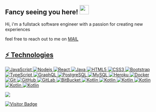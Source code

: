 ## Fancy seeing you here! <img src="https://raw.githubusercontent.com/aemmadi/aemmadi/master/wave.gif" width="30">

Hi, i'm a fullstack
software engineer with a passion for creating new experiences 

feel free to reach out to me on <a href="mailto:Paulvanderlei@hotmail.nl">MAIL

## ⚡ Technologies

![JavaScript](https://img.shields.io/badge/-JavaScript-black?style=flat-square&logo=javascript)
![Nodejs](https://img.shields.io/badge/-Nodejs-black?style=flat-square&logo=Node.js)
![React](https://img.shields.io/badge/-React-black?style=flat-square&logo=react)
![Java](https://img.shields.io/badge/-java-black?style=flat-square&logo=java)
![HTML5](https://img.shields.io/badge/-HTML5-black?style=flat-square&logo=html5&logoColor=white)
![CSS3](https://img.shields.io/badge/-CSS3-black?style=flat-square&logo=css3)
![Bootstrap](https://img.shields.io/badge/-Bootstrap-black?style=flat-square&logo=bootstrap)
![TypeScript](https://img.shields.io/badge/-TypeScript-black?style=flat-square&logo=typescript)
![GraphQL](https://img.shields.io/badge/-GraphQL-black?style=flat-square&logo=graphql)
![PostgreSQL](https://img.shields.io/badge/-PostgreSQL-black?style=flat-square&logo=postgresql)
![MySQL](https://img.shields.io/badge/-MySQL-black?style=flat-square&logo=mysql)
![Heroku](https://img.shields.io/badge/-Heroku-black?style=flat-square&logo=heroku)
![Docker](https://img.shields.io/badge/-Docker-black?style=flat-square&logo=docker)
![Git](https://img.shields.io/badge/-Git-black?style=flat-square&logo=git)
![GitHub](https://img.shields.io/badge/-GitHub-black?style=flat-square&logo=github)
![GitLab](https://img.shields.io/badge/-GitLab-black?style=flat-square&logo=gitlab)
![BitBucket](https://img.shields.io/badge/-BitBucket-black?style=flat-square&logo=bitbucket)
![Kotlin](https://img.shields.io/badge/-Kotlin-black?style=flat-square&logo=kotlin)
![Kotlin](https://img.shields.io/badge/-Playwright-black?style=flat-square&logo=playwright)
![Kotlin](https://img.shields.io/badge/-Php-black?style=flat-square&logo=php)
![Kotlin](https://img.shields.io/badge/-NextJs-black?style=flat-square&logo=nextjs)
![Kotlin](https://img.shields.io/badge/-Express-black?style=flat-square&logo=expressjs)
![Kotlin](https://img.shields.io/badge/-Bun-black?style=flat-square&logo=bun)

![](http://github-profile-summary-cards.vercel.app/api/cards/profile-details?username=0pilatos0&theme=default)


![Visitor Badge](https://visitor-badge.laobi.icu/badge?page_id=0pilatos0.0pilatos0)
